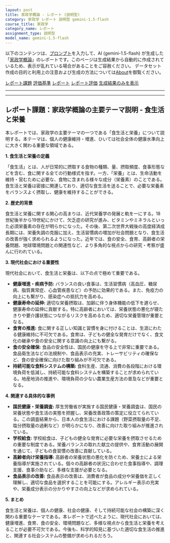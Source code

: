 ```yaml
---
layout: post
title: 家政学概論 - レポート (説明型)
category: 家政学 レポート 説明型 gemini-1.5-flash
course_title: 家政学
category_name: レポート
assignment_type: 説明型
model_name: gemini-1.5-flash
---
```


以下のコンテンツは、[プロンプト](http://127.0.0.1:8000/generated/家政学/gemini-1.5-flash/prompt_レポート-説明型.md)を入力して、AI (gemini-1.5-flash) が生成した「[家政学概論](/contents/家政学/)」のレポートです。このページは生成結果から自動的に作成されているため、表示が乱れている場合があることをご容赦ください。
データセット作成の目的と利用上の注意および生成の方法については[About](/About)を御覧ください。

[レポート課題](../レポート課題-説明型)
[評価基準](../評価基準-説明型)
[レポート](../レポート-説明型)
[レポート評価](../レポート評価-説明型)
[生成結果のみを表示](http://127.0.0.1:8000/generated/家政学/gemini-1.5-flash/レポート-説明型.md)
  

***
***
  
## レポート課題：家政学概論の主要テーマ説明 - 食生活と栄養

本レポートでは、家政学の主要テーマの一つである「食生活と栄養」について説明する。本テーマは、個人の健康維持・増進、ひいては社会全体の健康水準向上に大きく関わる重要な領域である。

**1. 食生活と栄養の定義**

「食生活」とは、人が日常的に摂取する食物の種類、量、摂取頻度、食事形態などを含む、食に関する全ての行動様式を指す。一方、「栄養」とは、生命活動を維持・営むために必要な、食物に含まれる様々な成分（栄養素）のことである。食生活と栄養は密接に関連しており、適切な食生活を送ることで、必要な栄養素をバランスよく摂取し、健康を維持することができる。

**2. 歴史的背景**

食生活と栄養に関する関心の高まりは、近代栄養学の発展と軌を一にする。18世紀後半から19世紀にかけて、欠乏症の研究が進み、ビタミンやミネラルといった必須栄養素の存在が明らかになった。その後、第二次世界大戦後の高度経済成長期には、栄養失調の克服に加え、生活習慣病の増加が社会問題となり、食生活の改善が強く求められるようになった。近年では、食の安全、食育、高齢者の栄養問題、地球環境問題との関連性など、より多角的な視点からの研究・考察が盛んに行われている。

**3. 現代社会における重要性**

現代社会において、食生活と栄養は、以下の点で極めて重要である。

* **健康増進・疾病予防:** バランスの良い食事は、生活習慣病（高血圧、糖尿病、脂質異常症、心血管疾患など）の予防に効果的である。また、免疫力の向上にも繋がり、感染症への抵抗力を高める。
* **健康寿命の延伸:** 適切な栄養摂取は、加齢に伴う身体機能の低下を遅らせ、健康寿命の延伸に貢献する。特に高齢者においては、栄養状態の悪化が寝たきりや要介護状態につながるリスクを高めるため、適切な栄養管理が重要となる。
* **食育の推進:** 食に関する正しい知識と習慣を身に付けることは、生涯にわたる健康維持に不可欠である。食育は、子どもの健全な発育だけでなく、食文化の継承や食の安全に関する意識の向上にも繋がる。
* **食の安全確保:** 食品の安全性は、国民の健康を守る上で非常に重要である。食品衛生法などの法規制や、食品表示の充実、トレーサビリティの確保など、食の安全確保に向けた取り組みが不可欠である。
* **持続可能な食料システムの構築:** 食料生産、流通、消費の各段階における環境負荷を低減し、持続可能な食料システムを構築することが求められている。地産地消の推進や、環境負荷の少ない農業生産方法の普及などが重要となる。


**4. 関連する具体的な事例**

* **国民健康・栄養調査:** 厚生労働省が実施する国民健康・栄養調査は、国民の栄養状態や食生活の実態を把握し、栄養改善政策の策定に役立てられている。この調査結果から、日本人の食生活における課題（野菜摂取量の不足、塩分摂取量の過剰など）が明らかになり、改善に向けた取り組みが推進されている。
* **学校給食:** 学校給食は、子どもの健全な発育に必要な栄養を摂取させるための重要な制度である。栄養バランスの取れた献立の提供や、食育活動の展開を通じて、子どもの食習慣の改善に貢献している。
* **高齢者向け栄養指導:** 高齢者の栄養状態の悪化を防ぐため、栄養士による栄養指導が実施されている。個々の高齢者の状況に合わせた食事指導や、調理支援、食事介助など、多様な支援が必要となる。
* **食品表示の改善:** 食品表示の改善は、消費者が食品の成分や栄養価を正しく理解し、適切な食品を選択することを可能にする。アレルギー表示の充実や、栄養成分表示の分かりやすさの向上などが求められている。


**5. まとめ**

食生活と栄養は、個人の健康、社会の健康、そして持続可能な社会の構築に深く関わる重要なテーマである。本レポートで述べたように、現代社会においては、健康増進、食育、食の安全、環境問題など、多様な視点から食生活と栄養を考えることが必要不可欠である。今後も、科学的知見に基づいた適切な食生活の推進と、関連する社会システムの整備が求められるだろう。
